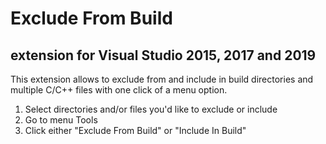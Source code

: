 # Exclude From Build
## extension for Visual Studio 2015, 2017 and 2019

This extension allows to exclude from and include in build directories and multiple C/C++ files with one click of a menu option.

1. Select directories and/or files you'd like to exclude or include
2. Go to menu Tools
3. Click either "Exclude From Build" or "Include In Build"
